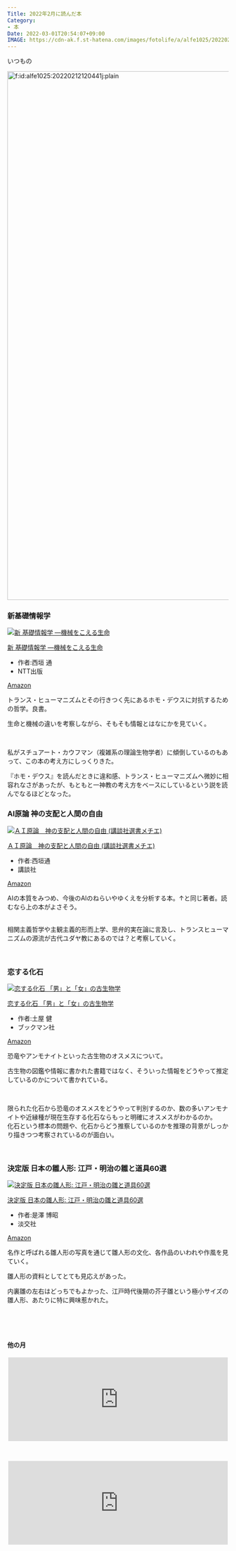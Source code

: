 ```yaml
---
Title: 2022年2月に読んだ本
Category:
- 本
Date: 2022-03-01T20:54:07+09:00
IMAGE: https://cdn-ak.f.st-hatena.com/images/fotolife/a/alfe1025/20220212/20220212120441.jpg
---
```



いつもの

<img src="https://cdn-ak.f.st-hatena.com/images/fotolife/a/alfe1025/20220212/20220212120441.jpg" alt="f:id:alfe1025:20220212120441j:plain" width="1200" loading="lazy" title="" class="hatena-fotolife" itemprop="image" />

### 新基礎情報学

<div class="freezed">
<div class="external-link-detail"><a href="https://www.amazon.co.jp/dp/4757103999?tag=ab1025-22&amp;linkCode=osi&amp;th=1&amp;psc=1" class="external-link-detail-image-link" target="_blank" rel="noopener"><img src="https://m.media-amazon.com/images/I/41zW4UCD85S._SL500_.jpg" class="external-link-detail-image" alt="新 基礎情報学 ―機械をこえる生命" title="新 基礎情報学 ―機械をこえる生命" /></a>
<div class="external-link-detail-info">
<p class="external-link-detail-title"><a href="https://www.amazon.co.jp/dp/4757103999?tag=ab1025-22&amp;linkCode=osi&amp;th=1&amp;psc=1" target="_blank" rel="noopener">新 基礎情報学 ―機械をこえる生命</a>
<ul class="external-link-detail-meta">
<li><span class="external-link-detail-label">作者:</span>西垣 通</li>
<li>NTT出版</li>
</ul>
<a href="https://www.amazon.co.jp/dp/4757103999?tag=ab1025-22&amp;linkCode=osi&amp;th=1&amp;psc=1" class="asin-detail-buy" target="_blank" rel="noopener">Amazon</a></div>
</div>
</div>

トランス・ヒューマニズムとその行きつく先にあるホモ・デウスに対抗するための哲学。良書。

生命と機械の違いを考察しながら、そもそも情報とはなにかを見ていく。

 

私がスチュアート・カウフマン（複雑系の理論生物学者）に傾倒しているのもあって、この本の考え方にしっくりきた。

『ホモ・デウス』を読んだときに違和感、トランス・ヒューマニズムへ微妙に相容れなさがあったが、もともと一神教の考え方をベースにしているという説を読んでなるほどとなった。

### AI原論 神の支配と人間の自由

<div class="freezed">
<div class="external-link-detail"><a href="https://www.amazon.co.jp/dp/B07BVPM3T1?tag=ab1025-22&amp;linkCode=osi&amp;th=1&amp;psc=1" class="external-link-detail-image-link" target="_blank" rel="noopener"><img src="https://m.media-amazon.com/images/I/418jPN9j3lL._SL500_.jpg" class="external-link-detail-image" alt="ＡＩ原論　神の支配と人間の自由 (講談社選書メチエ)" title="ＡＩ原論　神の支配と人間の自由 (講談社選書メチエ)" /></a>
<div class="external-link-detail-info">
<p class="external-link-detail-title"><a href="https://www.amazon.co.jp/dp/B07BVPM3T1?tag=ab1025-22&amp;linkCode=osi&amp;th=1&amp;psc=1" target="_blank" rel="noopener">ＡＩ原論　神の支配と人間の自由 (講談社選書メチエ)</a>
<ul class="external-link-detail-meta">
<li><span class="external-link-detail-label">作者:</span>西垣通</li>
<li>講談社</li>
</ul>
<a href="https://www.amazon.co.jp/dp/B07BVPM3T1?tag=ab1025-22&amp;linkCode=osi&amp;th=1&amp;psc=1" class="asin-detail-buy" target="_blank" rel="noopener">Amazon</a></div>
</div>
</div>

AIの本質をみつめ、今後のAIのねらいやゆくえを分析する本。↑と同じ著者。読むなら上の本がよさそう。

<br />相関主義哲学や主観主義的形而上学、思弁的実在論に言及し、トランスヒューマニズムの源流が古代ユダヤ教にあるのでは？と考察していく。

 

### 恋する化石

<div class="freezed">
<div class="external-link-detail"><a href="https://www.amazon.co.jp/dp/4893089463?tag=ab1025-22&amp;linkCode=osi&amp;th=1&amp;psc=1" class="external-link-detail-image-link" target="_blank" rel="noopener"><img src="https://m.media-amazon.com/images/I/51BJqtmdpbL._SL500_.jpg" class="external-link-detail-image" alt="恋する化石 「男」と「女」の古生物学" title="恋する化石 「男」と「女」の古生物学" /></a>
<div class="external-link-detail-info">
<p class="external-link-detail-title"><a href="https://www.amazon.co.jp/dp/4893089463?tag=ab1025-22&amp;linkCode=osi&amp;th=1&amp;psc=1" target="_blank" rel="noopener">恋する化石 「男」と「女」の古生物学</a>
<ul class="external-link-detail-meta">
<li><span class="external-link-detail-label">作者:</span>土屋 健</li>
<li>ブックマン社</li>
</ul>
<a href="https://www.amazon.co.jp/dp/4893089463?tag=ab1025-22&amp;linkCode=osi&amp;th=1&amp;psc=1" class="asin-detail-buy" target="_blank" rel="noopener">Amazon</a></div>
</div>
</div>

恐竜やアンモナイトといった古生物のオスメスについて。

古生物の図鑑や情報に書かれた書籍ではなく、そういった情報をどうやって推定しているのかについて書かれている。

 

限られた化石から恐竜のオスメスをどうやって判別するのか、数の多いアンモナイトや近縁種が現在生存する化石ならもっと明確にオスメスがわかるのか。<br />化石という標本の問題や、化石からどう推察しているのかを推理の背景がしっかり描きつつ考察されているのが面白い。

 

### 決定版 日本の雛人形: 江戸・明治の雛と道具60選

<div class="freezed">
<div class="external-link-detail"><a href="https://www.amazon.co.jp/dp/4473038521?tag=ab1025-22&amp;linkCode=osi&amp;th=1&amp;psc=1" class="external-link-detail-image-link" target="_blank" rel="noopener"><img src="https://m.media-amazon.com/images/I/519Xx9NBmnL._SL500_.jpg" class="external-link-detail-image" alt="決定版 日本の雛人形: 江戸・明治の雛と道具60選" title="決定版 日本の雛人形: 江戸・明治の雛と道具60選" /></a>
<div class="external-link-detail-info">
<p class="external-link-detail-title"><a href="https://www.amazon.co.jp/dp/4473038521?tag=ab1025-22&amp;linkCode=osi&amp;th=1&amp;psc=1" target="_blank" rel="noopener">決定版 日本の雛人形: 江戸・明治の雛と道具60選</a>
<ul class="external-link-detail-meta">
<li><span class="external-link-detail-label">作者:</span>是澤 博昭</li>
<li>淡交社</li>
</ul>
<a href="https://www.amazon.co.jp/dp/4473038521?tag=ab1025-22&amp;linkCode=osi&amp;th=1&amp;psc=1" class="asin-detail-buy" target="_blank" rel="noopener">Amazon</a></div>
</div>
</div>

名作と呼ばれる雛人形の写真を通じて雛人形の文化、各作品のいわれや作風を見ていく。

雛人形の資料としてとても見応えがあった。

内裏雛の左右はどっちでもよかった、江戸時代後期の芥子雛という極小サイズの雛人形、あたりに特に興味惹かれた。

 

 
<h4>他の月</h4>

<iframe src="https://hatenablog-parts.com/embed?url=https%3A%2F%2Fblog.alfebelow.com%2Fentry%2F2022%2F01%2F31%2F2021%25E5%25B9%25B412%25E6%259C%2588%25E3%2583%25BC2022%25E5%25B9%25B41%25E6%259C%2588%25E3%2581%25AB%25E8%25AA%25AD%25E3%2582%2593%25E3%2581%25A0%25E6%259C%25AC" title="2021年12月ー2022年1月に読んだ本 - FUN YOU BLOG" class="embed-card embed-blogcard" scrolling="no" frameborder="0" style="display: block; width: 100%; height: 190px; max-width: 500px; margin: auto;"></iframe>

 

<iframe src="https://hatenablog-parts.com/embed?url=https%3A%2F%2Fblog.alfebelow.com%2Fentry%2F2021%2F11%2F30%2F2021%25E5%25B9%25B411%25E6%259C%2588%25E3%2581%25AB%25E8%25AA%25AD%25E3%2582%2593%25E3%2581%25A0%25E6%259C%25AC" title="2021年11月に読んだ本 - FUN YOU BLOG" class="embed-card embed-blogcard" scrolling="no" frameborder="0" style="display: block; width: 100%; height: 190px; max-width: 500px; margin: auto;"></iframe>

 

 

